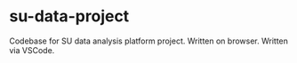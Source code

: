 # su-data-project
Codebase for SU data analysis platform project.
Written on browser.
Written via VSCode.
